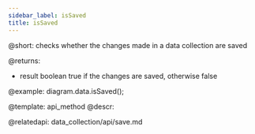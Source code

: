 ```yaml
---
sidebar_label: isSaved
title: isSaved
---          
```


@short: checks whether the changes made in a data collection are saved

@returns:
- result		boolean				true if the changes are saved, otherwise false

@example:
diagram.data.isSaved();

@template:	api_method
@descr:

@relatedapi: data_collection/api/save.md